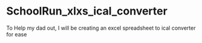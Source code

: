 # SchoolRun_xlxs_ical_converter
To Help my dad out, I will be creating an excel spreadsheet to ical converter for ease
